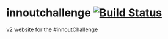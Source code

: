 # innoutchallenge [![Build Status](https://travis-ci.org/daraeman/innoutchallenge.svg?branch=master)](https://travis-ci.org/daraeman/innoutchallenge)
v2 website for the #innoutChallenge
